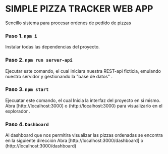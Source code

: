 # SIMPLE PIZZA TRACKER WEB APP

Sencillo sistema para procesar ordenes de pedido de pizzas


### Paso 1. `npm i`
Instalar todas las dependencias del proyecto.


### Paso 2. `npm run server-api`
Ejecutar este comando, el cual iniciara nuestra REST-api ficticia, emulando nuestro servidor y  gestionando la "base de datos" .

### Paso 3.  `npm start`

Ejecuatar este comando, el cual Inicia la interfaz del proyecto en si mismo.
Abra [http://localhost:3000] o (http://localhost:3000) para visualizarlo en el explorador .


### Paso 4.  `Dashboard`

Al dashboard que  nos permitira visualizar las pizzas ordenadas se encontra en la siguiente dirección
Abra [http://localhost:3000/dashboard] o (http://localhost:3000/dashboard) 




